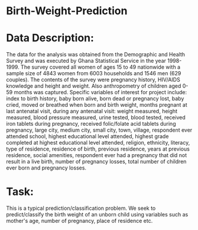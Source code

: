 # Birth-Weight-Prediction
# Data Description:
The data for the analysis was obtained from the Demographic and Health Survey and was
executed by Ghana Statistical Service in the year 1998-1999. The survey covered all women of
ages 15 to 49 nationwide with a sample size of 4843 women from 6003 households and 1546
men (629 couples).
The contents of the survey were pregnancy history, HIV/AIDS knowledge and height and
weight. Also anthropometry of children aged 0-59 months was captured.
Specific variables of interest for project include: index to birth history, baby born alive, born
dead or pregnancy lost, baby cried, moved or breathed when born and birth weight, months
pregnant at last antenatal visit, during any antenatal visit: weight measured, height measured,
blood pressure measured, urine tested, blood tested, received iron tablets during pregnancy,
received folic/folate acid tablets during pregnancy, large city, medium city, small city, town,
village, respondent ever attended school, highest educational level attended, highest grade
completed at highest educational level attended, religion, ethnicity, literacy, type of residence,
residence of birth, previous residence, years at previous residence, social amenities,
respondent ever had a pregnancy that did not result in a live birth, number of pregnancy
losses, total number of children ever born and pregnancy losses.

# Task:

This is a typical prediction/classification problem. We seek to predict/classify the birth weight of an unborn child using variables such as mother's age, number of pregnancy, place of residence etc.
